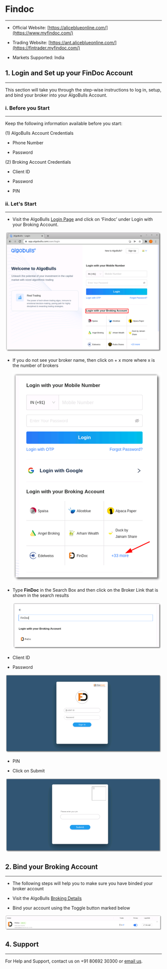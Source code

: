 # Findoc

---
* Official Website: [https://aliceblueonline.com/](https://www.myfindoc.com/)

* Trading Website: [https://ant.aliceblueonline.com/](https://fintrader.myfindoc.com/)

* Markets Supported: India

## 1. Login and Set up your FinDoc Account

---
This section will take you through the step-wise instructions to log in, setup, and bind your broker into your AlgoBulls Account.

### i. Before you Start

---
Keep the following information available before you start:

(1) AlgoBulls Account Credentials

* Phone Number

* Password

(2) Broking Account Credentials

* Client ID
      
* Password
      
* PIN

### ii. Let's Start

---

* Visit the AlgoBulls [Login Page](https://app.algobulls.com/user/login) and click on ‘Findoc’ under Login with your Broking Account.

[ ![AliceBlue](imgs/algo_home.png "Click to Enlarge or Ctrl+Click to open in a new Tab") ](imgs/algo_home.png)

* If you do not see your broker name, then click on + x more where x is the number of brokers


  [ ![AliceBlue](imgs/findoc/search_broker.png "Click to Enlarge or Ctrl+Click to open in a new Tab") ](imgs/findoc/search_broker.png)

* Type **FinDoc** in the Search Box and then click on the Broker Link that is shown in the search results


  [ ![AliceBlue](imgs/findoc/search_broker_2.png "Click to Enlarge or Ctrl+Click to open in a new Tab") ](imgs/findoc/search_broker_2.png)

* Client ID

* Password


[ ![AliceBlue](imgs/findoc/findoc_creds.png "Click to Enlarge or Ctrl+Click to open in a new Tab") ](imgs/findoc/findoc_creds.png)


* PIN

* Click on Submit

[ ![AliceBlue](imgs/findoc/findoc_pin.png "Click to Enlarge or Ctrl+Click to open in a new Tab") ](imgs/findoc/findoc_pin.png)

## 2. Bind your Broking Account

---

* The following steps will help you to make sure you have binded your broker account

* Visit the AlgoBulls [Broking Details](https://app.algobulls.com/account/broking)

* Bind your account using the Toggle button marked below

[ ![AliceBlue](imgs/findoc/bind_findoc.png "Click to Enlarge or Ctrl+Click to open in a new Tab") ](imgs/findoc/bind_findoc.png)

## 4. Support

---

For Help and Support, contact us on +91 80692 30300 or [email us](mailto:support@algobulls.com).
